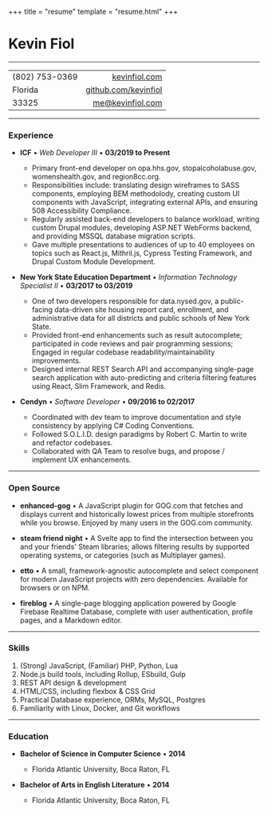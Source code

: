 +++
title = "resume"
template = "resume.html"
+++

# Kevin Fiol

---

|                   |                                                         |
|-------------------|--------------------------------------------------------:|
| (802) 753-0369    | [kevinfiol.com](https://www.kevinfiol.com)               |
| Florida           | [github.com/kevinfiol](https://www.github.com/kevinfiol) |
| 33325             | [me@kevinfiol.com](mailto:me@kevinfiol.com)       |

---

### Experience

* **ICF** • *Web Developer III* • __03/2019 to Present__
    * Primary front-end developer on opa.hhs.gov, stopalcoholabuse.gov, womenshealth.gov, and region8cc.org.
    * Responsibilities include: translating design wireframes to SASS components, employing BEM methodolody, creating custom UI components with JavaScript, integrating external APIs, and ensuring 508 Accessibility Compliance.
    * Regularly assisted back-end developers to balance workload, writing custom Drupal modules, developing ASP.NET WebForms backend, and providing MSSQL database migration scripts.
    * Gave multiple presentations to audiences of up to 40 employees on topics such as React.js, Mithril.js, Cypress Testing Framework, and Drupal Custom Module Development.

* **New York State Education Department** • *Information Technology Specialist II* • __03/2017 to 03/2019__
    * One of two developers responsible for data.nysed.gov, a public-facing data-driven site housing report card, enrollment, and administrative data for all districts and public schools of New York State.
    * Provided front-end enhancements such as result autocomplete; participated in code reviews and pair programming sessions; Engaged in regular codebase readability/maintainability improvements.
    * Designed internal REST Search API and accompanying single-page search application with auto-predicting and criteria filtering features using React, Slim Framework, and Redis.

* **Cendyn** • *Software Developer* • __09/2016 to 02/2017__
    * Coordinated with dev team to improve documentation and style consistency by applying C# Coding Conventions.
    * Followed S.O.L.I.D. design paradigms by Robert C. Martin to write and refactor codebases.
    * Collaborated with QA Team to resolve bugs, and propose / implement UX enhancements.

---

### Open Source

* **enhanced-gog** • A JavaScript plugin for GOG.com that fetches and displays current and historically lowest prices from multiple storefronts while you browse. Enjoyed by many users in the GOG.com community.

* **steam friend night** • A Svelte app to find the intersection between you and your friends' Steam libraries; allows filtering results by supported operating systems, or categories (such as Multiplayer games).

* **etto** • A small, framework-agnostic autocomplete and select component for modern JavaScript projects with zero dependencies. Available for browsers or on NPM.

* **fireblog** • A single-page blogging application powered by Google Firebase Realtime Database, complete with user authentication, profile pages, and a Markdown editor. 

---

### Skills

1. (Strong) JavaScript, (Familiar) PHP, Python, Lua
1. Node.js build tools, including Rollup, ESbuild, Gulp
1. REST API design & development
1. HTML/CSS, including flexbox & CSS Grid
1. Practical Database experience, ORMs, MySQL, Postgres
1. Familiarity with Linux, Docker, and Git workflows

---

### Education

* **Bachelor of Science in Computer Science** • __2014__
    * Florida Atlantic University, Boca Raton, FL

* **Bachelor of Arts in English Literature** • __2014__
    * Florida Atlantic University, Boca Raton, FL
